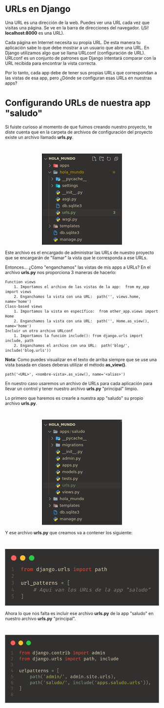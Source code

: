 # URLs en Django
Una URL es una dirección de la web. Puedes ver una URL cada vez que visitas una página. Se ve en la barra de direcciones del navegador. (¡Sí! __localhost:8000__ es una URL).

Cada página en Internet necesita su propia URL. De esta manera tu aplicación sabe lo que debe mostrar a un usuario que abre una URL. En Django utilizamos algo que se llama URLconf (configuración de URL). URLconf es un conjunto de patrones que Django intentará comparar con la URL recibida para encontrar la vista correcta.

Por lo tanto, cada app debe de tener sus propias URLs que correspondan a las vistas de esa app, pero ¿Dónde se configuran esas URLs en nuestras apps?

# Configurando URLs de nuestra app "saludo"
Si fuiste curioso al momento de que fuimos creando nuestro proyecto, te diste cuenta que en la carpeta de archivos de configuración del proyecto existe un archivo llamado __urls.py__.

<br>
<p align="center">
  <a href="" rel="noopener">
 <img  src="./assets/urls_file.png" alt="urls file"></a>
</p>

Este archivo es el encargado de administrar las URLs de nuestro proyecto que se encargarán de "llamar" la vista que le corresponda a ese URLs.

Entonces... ¿Cómo "enganchamos" las vistas de mis apps a URLs?
En el archivo __urls.py__ nos proporciona 3 maneras de hacerlo:
```
Function views
    1. Importamos el archivo de las vistas de la app:  from my_app import views
    2. Enganchamos la vista con una URL:  path('', views.home, name='home')
Class-based views
    1. Importamos la vista en específico:  from other_app.views import Home
    2. Enganchamos la vista con una URL:  path('', Home.as_view(), name='home')
Incluir un otro archivo URLconf
    1. Importamos la función include(): from django.urls import include, path
    2. Enganchamos el archivo con una URL:  path('blog/', include('blog.urls'))
```

__Nota__: Como puedes visualizar en el texto de arriba siempre que se use una vista basada en clases deberas utilizar el método __as_view()__.  
```
path('<URL>', <nombre-vista>.as_view(), name='<alias>')
```

En nuestro caso usaremos un archivo de URLs para cada aplicación para llevar un control y tener nuestro archivo __urls.py__ "principal" limpio.

Lo primero que haremos es crearle a nuestra app "saludo" su propio archivo __urls.py__.

<br>
<p align="center">
  <a href="" rel="noopener">
 <img  src="./assets/urls_saludo.png" alt="urls saludo"></a>
</p>

Y ese archivo __urls.py__ que creamos va a contener los siguiente:

<br>
<p align="center">
  <a href="" rel="noopener">
 <img  src="./assets/urls_saludo_content.png" alt="urls saludo"></a>
</p>

Ahora lo que nos falta es incluir ese archivo __urls.py__ de la app "saludo" en nuestro archivo __urls.py__ "principal".

<br>
<p align="center">
  <a href="" rel="noopener">
 <img  src="./assets/urls_include.png" alt="urls include"></a>
</p>
